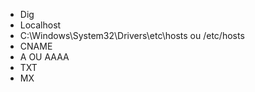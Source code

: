 - Dig
- Localhost
- C:\Windows\System32\Drivers\etc\hosts ou /etc/hosts
- CNAME
- A OU AAAA
- TXT
- MX